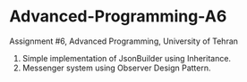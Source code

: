 # Advanced-Programming-A6
Assignment #6, Advanced Programming, University of Tehran

1. Simple implementation of JsonBuilder using Inheritance.
2. Messenger system using Observer Design Pattern.

